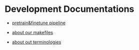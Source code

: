 # Development Documentations

- [pretrain&finetune pipeline](./pipeline.md)

- [about our makefiles](./makefile.md)

- [about out terminologies](./terminologies.md)
